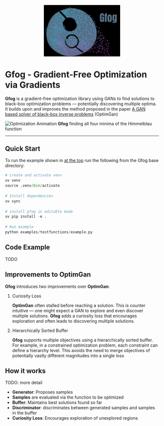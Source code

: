 <div align="center">
  <img src="assets/gfog.png" alt="Gfog Logo" width="250">
</div>

# Gfog - Gradient-Free Optimization via Gradients

**Gfog** is a gradient-free optimization library using GANs to find solutions to black-box optimization problems — potentially discovering multiple optima.
It builds upon and improves the method proposed in the paper [A GAN based solver of black-box inverse problems](https://openreview.net/pdf?id=rJeNnm25US) (OptimGan)

![Optimization Animation](assets/examples.gif)
**Gfog** finding all four minima of the Himmelblau function

---

## Quick Start

To run the example shown in [at the top](#Gfog) run the following from the Gfog base directory:

```python
# create and activate venv
uv venv
source .venv/bin/activate

# Install dependencies
uv sync

# install gfog in editable mode
uv pip install -e .

# Run example
python examples/testfunctions/example.py
```

## Code Example

TODO

## Improvements to OptimGan

**Gfog** introduces two improvements over **OptimGan**:

1. Curiosity Loss

   **OptimGan** often stalled before reaching a solution. This is counter intuitive — one might expect a GAN to explore and even discover multiple solutions.
   **Gfog** adds a curiosity loss that encourages exploration and often leads to discovering multiple solutions.

2. Hierarchically Sorted Buffer

   **Gfog** supports multiple objectives using a hierarchically sorted buffer.
   For example, in a constrained optimization problem, each constraint can define a hierarchy level.
   This avoids the need to merge objectives of potentially vastly different magnitudes into a single loss

## How it works

TODO: more detail

- **Generator**: Proposes samples
- **Samples** are evaluated via the function to be optimized
- **Buffer**: Maintains best solutions found so far
- **Discriminator**: discriminates between generated samples and samples in the buffer
- **Curiosity Loss**: Encourages exploration of unexplored regions
